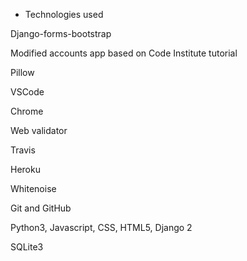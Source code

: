 * Technologies used

Django-forms-bootstrap

Modified accounts app based on Code Institute tutorial

Pillow

VSCode

Chrome

Web validator

Travis

Heroku

Whitenoise

Git and GitHub

Python3, Javascript, CSS, HTML5, Django 2

SQLite3

